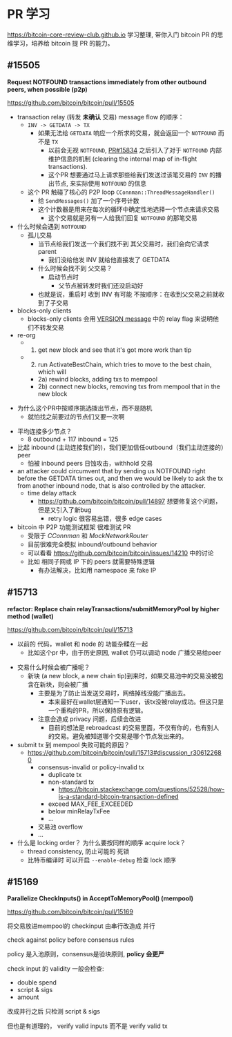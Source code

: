 # PR 学习
https://bitcoin-core-review-club.github.io 学习整理, 带你入门 bitcoin PR 的思维学习，培养给 bitcoin 提 PR 的能力。

<!-- 

## #17477 Remove the mempool's NotifyEntryAdded and NotifyEntryRemoved signals (validation)
## #17860 fuzz: BIP 42, BIP 30, CVE-2018-17144 (tests)
## #14053 Add address-based index (attempt 4?) (utxo db and indexes)
## #17639 Add make check-valgrind to run the unit tests under Valgrind (tests)
## #16702 Supplying and using asmap to improve IP bucketing in addrman (p2p)
## #16426 Reverse cs_main, cs_wallet lock order and reduce cs_main locking (wallet)
## #16698 Rework rebroadcast logic to improve privacy (mempool, p2p, wallet)
## #16442 Serve BIP 157 compact filters (p2p)
## #17303 Stop relaying non-mempool txs, improve tx privacy slightly (p2p)
## #15845 Fast rescan with BIP157 block filters (wallet)
## #15921 Tidy up ValidationState interface (validation)
## #15934 Merge settings one place instead of five places (config)
## #16279 Return the AcceptBlock CValidationState directly in ProcessNewBlock (validation)
## #16939 Delay querying DNS seeds if addrman is populated (p2p)
## #16401 Package relay (p2p)
## #16202 Refactor network message deserialization (net processing)
## #15204 Add Open External Wallet action (gui)
## #16688 Add validation interface logging (logging)
## #16512 Shuffle inputs and outputs after joining psbts (rpc)
## #15759 Add 2 outbound blocks-only connections (p2p)
## #15931 Remove GetDepthInMainChain dependency on locked chain interface (wallet)
## #16115 On bitcoind startup, write config args to debug.log (config)
## #16345 Add getblockbyheight method / support @height in place of blockhash for getblock etc (rpc)
 -->

## #15505
__Request NOTFOUND transactions immediately from other outbound peers, when possible (p2p)__

https://github.com/bitcoin/bitcoin/pull/15505

+ transaction relay (转发 **未确认** 交易) message flow 的顺序： 
    + `INV -> GETDATA -> TX` 
        * 如果无法给 `GETDATA` 响应一个所求的交易，就会返回一个 `NOTFOUND` 而不是 `TX`
            - 以前会无视 `NOTFOUND`, [PR#15834](https://github.com/bitcoin/bitcoin/pull/15834) 之后引入了对于 `NOTFOUND` 内部维护信息的机制 (clearing the internal map of in-flight transactions). 
            - 这个PR 想要通过马上请求那些给我们发送过该笔交易的 `INV` 的播出节点, 来实际使用 `NOTFOUND` 的信息
    + 这个 PR 触碰了核心的 P2P loop `CConnman::ThreadMessageHandler()` 
        * 给 `SendMessages()` 加了一个序号计数
        * 这个计数器是用来在每次的循环中确定性地选择一个节点来请求交易
            - 这个交易就是另有一人给我们回复 `NOTFOUND` 的那笔交易
+ 什么时候会遇到 `NOTFOUND`
    * 孤儿交易
        - 当节点给我们发送一个我们找不到 其父交易时，我们会向它请求 parent
            + 我们没给他发 INV 就给他直接发了 GETDATA
        - 什么时候会找不到 父交易？
            + 启动节点时
                * 父节点被转发时我们还没启动好
        - 也就是说，重启时 收到 INV 有可能 不按顺序：在收到父交易之前就收到了子交易
+ blocks-only clients
    * blocks-only clients 会用 [VERSION message](https://btcinformation.org/en/developer-reference#version) 中的 relay flag 来说明他们不转发交易
+ re-org
    * 1) get new block and see that it's got more work than tip
    * 2) run ActivateBestChain, which tries to move to the best chain, which will 
        - 2a) rewind blocks, adding txs to mempool
        - 2b) connect new blocks, removing txs from mempool that in the new block
- 为什么这个PR中按顺序挑选拨出节点，而不是随机
    + 就怕找之前要过的节点们又要一次啊
+ 平均连接多少节点？
    * 8 outbound + 117 inbound = 125
+ 比起 inbound (主动连接我们的)，我们更加信任outbound（我们主动连接的）peer
    * 怕被 inbound peers 日蚀攻击，withhold 交易
+ an attacker could circumvent that by sending us NOTFOUND right before the GETDATA times out, and then we would be likely to ask the tx from another inbound node, that is also controlled by the attacker.
    * time delay attack
        - https://github.com/bitcoin/bitcoin/pull/14897 想要修复这个问题，但是又引入了新bug
            + retry logic 很容易出错，很多 edge cases
+ bitcoin 中 P2P 功能测试框架 很难测试 PR
    * 受限于 _CConnman_ 和 _MockNetworkRouter_
    * 目前很难完全模拟 inbound/outbound behavior  
    * 可以看看 https://github.com/bitcoin/bitcoin/issues/14210 中的讨论
    * 比如 相同子网或 IP 下的 peers 就需要特殊逻辑
        * 有办法解决，比如用 namespace 来 fake IP


## #15713
__refactor: Replace chain relayTransactions/submitMemoryPool by higher method (wallet)__

https://github.com/bitcoin/bitcoin/pull/15713

+ 以前的 代码，wallet 和 node 的 功能杂糅在一起
    + 比如这个pr 中，由于历史原因, wallet 仍可以调动 node 广播交易给peer
- 交易什么时候会被广播呢？
    + 新块 (a new block, a new chain tip)到来时，如果交易池中的交易没被包含在新块，则会被广播
        * 主要是为了防止当发送交易时，网络掉线没能广播出去。
            - 本来最好在wallet层通知一下user，该tx没被relay成功。但这只是一个重构的PR，所以保持原有逻辑。
        * 注意会造成 privacy 问题，后续会改进
            - 目前的想法是 rebroadcast 的交易里面，不仅有你的，也有别人的交易。避免被知道哪个交易是哪个节点发出来的。
- submit tx 到 mempool 失败可能的原因？
    + https://github.com/bitcoin/bitcoin/pull/15713#discussion_r306122680
        * consensus-invalid or policy-invalid tx
            - duplicate tx
            - non-standard tx
                + https://bitcoin.stackexchange.com/questions/52528/how-is-a-standard-bitcoin-transaction-defined
            - exceed MAX_FEE_EXCEEDED
            - below minRelayTxFee
            - ...
        * 交易池 overflow
        * ...
- 什么是 locking order？ 为什么要按同样的顺序 acquire lock？
    + thread consistency, 防止可能的 死锁
    - 比特币编译时 可以开启 `--enable-debug` 检查 lock 顺序

## #15169 
__Parallelize CheckInputs() in AcceptToMemoryPool() (mempool)__

https://github.com/bitcoin/bitcoin/pull/15169

将交易放进mempool的 checkinput 由串行改造成 并行

check against policy before consensus rules

policy 是入池原则，consensus是验块原则, __policy 会更严__

check input 的 validity
一般会检查:

+ double spend
+ script & sigs
+ amount

改成并行之后 只检测 
script & sigs

但也是有道理的，
verify valid inputs
而不是 verify valid tx

<!-- 
## #15481
## #15996
## #16060
## #15741
## #15450
## #15834
## #10823
## #15557
 -->

